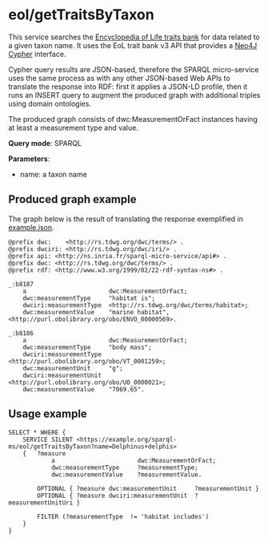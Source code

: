 # eol/getTraitsByTaxon

This service searches the [Encyclopedia of Life traits bank](http://eol.org/traitbank) for data related to a given taxon name.
It uses the EoL trait bank v3 API that provides a [Neo4J Cypher](https://neo4j.com/docs/cypher-manual/current/) interface.

Cypher query results are JSON-based, therefore the SPARQL micro-service uses the same process as with any other JSON-based Web APIs to translate the response into RDF: first it applies a JSON-LD profile, then it runs an INSERT query to augment the produced graph with additional triples using domain ontologies.

The produced graph consists of dwc:MeasurementOrFact instances having at least a measurement type and value.

**Query mode**: SPARQL

**Parameters**:
- name: a taxon name

## Produced graph example

The graph below is the result of translating the response exemplified in [example.json](example.json).

```turtle
@prefix dwc:    <http://rs.tdwg.org/dwc/terms/> .
@prefix dwciri: <http://rs.tdwg.org/dwc/iri/> .
@prefix api: <http://ns.inria.fr/sparql-micro-service/api#> .
@prefix dwc: <http://rs.tdwg.org/dwc/terms/> .
@prefix rdf: <http://www.w3.org/1999/02/22-rdf-syntax-ns#> .

_:b8187 
    a                       dwc:MeasurementOrFact;
    dwc:measurementType     "habitat is";
    dwciri:measurementType  <http://rs.tdwg.org/dwc/terms/habitat>;
    dwc:measurementValue    "marine habitat", <http://purl.obolibrary.org/obo/ENVO_00000569>.
    
_:b8186 
    a                       dwc:MeasurementOrFact;
    dwc:measurementType     "body mass";
    dwciri:measurementType  <http://purl.obolibrary.org/obo/VT_0001259>;
    dwc:measurementUnit     "g";
    dwciri:measurementUnit  <http://purl.obolibrary.org/obo/UO_0000021>;
    dwc:measurementValue    "7069.65".
```

## Usage example

```turtle
SELECT * WHERE {
    SERVICE SILENT <https://example.org/sparql-ms/eol/getTraitsByTaxon?name=Delphinus+delphis>
    {   ?measure 
            a                       dwc:MeasurementOrFact;
            dwc:measurementType     ?measurementType;
            dwc:measurementValue    ?measurementValue.

        OPTIONAL { ?measure dwc:measurementUnit     ?measurementUnit }
        OPTIONAL { ?measure dwciri:measurementUnit  ?measurementUnitUri }

        FILTER (?measurementType  != 'habitat includes')
    }
}
```
